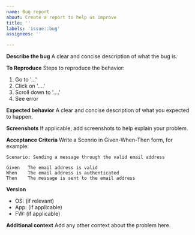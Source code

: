 ```yaml
---
name: Bug report
about: Create a report to help us improve
title: ''
labels: 'issue::bug'
assignees: ''

---
```


**Describe the bug**
A clear and concise description of what the bug is.

**To Reproduce**
Steps to reproduce the behavior:
1. Go to '...'
2. Click on '....'
3. Scroll down to '....'
4. See error

**Expected behavior**
A clear and concise description of what you expected to happen.

**Screenshots**
If applicable, add screenshots to help explain your problem.

**Acceptance Criteria**
Write a Scenrio in Given-When-Then form, for example:

```
Scenario: Sending a message through the valid email address

Given	The email address is valid
When	The email address is authenticated
Then	The message is sent to the email address
```

**Version**
 - OS: (if relevant)
 - App: (if applicable)
 - FW: (if applicable)

**Additional context**
Add any other context about the problem here.
